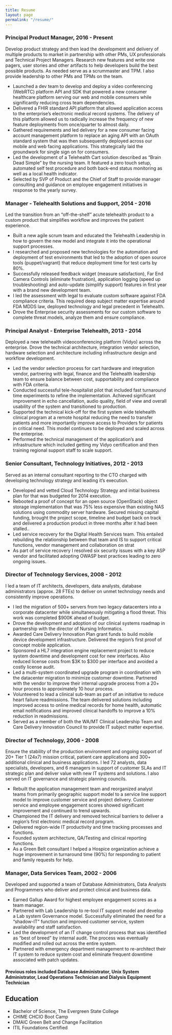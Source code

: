 ```yaml
---
title: Resume
layout: page
permalink: "/resume/"
---
```


### Principal Product Manager, 2016 - Present

Develop product strategy and then lead the development and delivery of multiple products to market in partnership with other PMs, UX professionals and Technical Project Managers.  Research new features and write one pagers, user stories and other artifacts to help developers build the best possible products.   As needed serve as a scrummaster and TPM.  I also provide leadership to other PMs and TPMs on the team.

* Launched a dev team to develop and deploy a video conferencing (WebRTC) platform API and SDK that powered a new consumer healthcare platform serving our web and mobile consumers while significantly reducing cross team dependencies.
* Delivered a FHIR standard API platform that allowed application  access to the enterprise’s electronic medical record systems.  The delivery of this platform allowed us to radically increase the frequency of new feature deployments from once/quarter to almost daily.
* Gathered requirements and led delivery for a new consumer facing account management platform to replace an aging API with an OAuth standard system that was then subsequently deployed across our mobile and web facing applications.  This strategically laid the groundwork for single sign on for consumers.
* Led the development of  a Telehealth Cart solution described as “Brain Dead Simple” by the nursing team.  It featured a zero touch setup, automated self test procedure and both back-end status monitoring as well as a local health indicator.
* Selected by SVP of Product and the Chief of Staff to provide manager consulting and guidance on employee engagement initiatives in response to the yearly survey.

### Manager -  Telehealth Solutions and Support, 2014 - 2016
Led the transition from an “off-the-shelf” acute telehealth product to a custom product that simplifies workflow and improves the patient experience.  

* Built a new agile scrum team and educated the Telehealth Leadership in how to govern the new model and integrate it into the operational support processes.
* I researched and proposed new technologies for the automation and deployment of test environments that led to the adoption of open source tools (puppet/vagrant) that reduce deployment time for test carts by 80%.
* Successfully released feedback widget (measure satisfaction), Far End Camera Controls (eliminate frustration), application logging (speed up troubleshooting) and auto-update (simplify support) features in first year with a brand new development team.
* I led the assessment with legal to evaluate custom software against FDA compliance criteria.  This required deep subject matter expertise around FDA MDDS law, deployed technology and legal precedent in Telehealth.
* Drove the  Enterprise security assessments for our custom software to complete threat models, analyze them and ensure compliance.  

### Principal Analyst - Enterprise Telehealth, 2013 - 2014
Deployed  a new telehealth videoconferencing platform (Vidyo) across the enterprise.  Drove the technical architecture, integration vendor selection, hardware selection and architecture including infrastructure  design and workflow development.

* Led the vendor selection process for cart hardware and integration vendor, partnering with legal, finance and the Telehealth leadership team to ensure balance between cost, supportability and compliance with FDA criteria.
* Conducted successful tele-hospitalist pilot that included fast turnaround time experiments to refine the implementation.  Achieved significant improvement in echo cancellation, audio quality, field of view and overall usability of the system and transitioned to production.
* Supported the technical kick-off for the first system wide telehealth clinical program at a remote hospital reducing the need to transfer patients and more importantly improve access to Providers for patients in critical need.  This model continues to be deployed and scaled across the enterprise.
* Performed the technical management of the application’s and infrastructure which included getting my Vidyo certification and then training regional support staff to scale support.

### Senior Consultant, Technology Initiatives, 2012 - 2013
Served as an internal consultant reporting to the CTO charged with developing technology strategy and leading it’s execution.  

* Developed and vetted Cloud Technology Strategy and initial business plan for that was budgeted for 2014 execution. 
* Rebooted a proof of concept for an open source (OpenStack) object storage implementation that was 75% less expensive than existing NAS solutions using commodity server hardware.  Secured missing capital funding, brought the project scope, timeline and budget back on track and delivered a production product in three months after it had been stalled..
* Led service recovery for the Digital Health Services team.  This entailed rebuilding the relationship between that team and IS to support critical functions, vendor management and collaboration on strat
* As part of service recovery I resolved six security issues with a key ASP vendor and facilitated adopting OWASP best practices leading to zero ongoing issues.

### Director of Technology Services, 2008 - 2012
I led a team of IT architects, developers, data analysts, database administrators (approx. 28 FTEs) to deliver on unmet technology needs and consistently improve operations.

* I led the migration of 500+ servers from two legacy datacenters into a corporate datacenter while simultaneously mitigating a flood threat.  This work was completed $900K ahead of budget.
* Drove the development and adoption of our clinical systems roadmap in partnership with the director of Nursing Informatics.
* Awarded Care Delivery Innovation Plan grant funds to build mobile device development infrastructure.  Delivered the region’s first proof of concept mobile application.
* Sponsored a HL7 integration engine replacement project to reduce system downtime and development cost for new interfaces.  Also reduced license costs from $3K to $300 per interface and avoided a costly license audit.
* Led a multi-system coordinated upgrade program in coordination with the datacenter migration to minimize customer downtime.  Partnered with the vendor to improve their internal upgrade process from a 20+ hour process to approximately 10 hour process.
* Volunteered to lead a clinical sub-team as part of an initiative to reduce heart failure readmissions. The team delivered solutions including improved access to online medical records for home health, automatic email notifications and improved clinical handoffs to improve a 10% reduction in readmissions.
* Served as a member of both the WA/MT Clinical Leadership Team and Care Delivery Innovation Council to provide IT subject matter expertise.

### Director of Technology, 2006 - 2008
Ensure the stability of the production environment and ongoing support of 20+ Tier 1 (24x7) mission critical, patient care applications and 300+ additional clinical and business applications. I led 72 analysts, data specialists, developers, and 6 managers in support of customer SLAs and IT strategic plan and deliver value with new IT systems and solutions.  I also served on IT governance and strategic planning councils.

* Rebuilt the application management team and reorganized analyst teams from primarily geographic support model to a service line support model to improve customer service and project delivery.  Customer service and employee engagement scores showed significant improvement and continued to trend upwards.
* Championed the IT delivery and removed technical barriers to deliver a region’s first electronic medical record program.
* Delivered region-wide IT productivity and time tracking processes and functions.
* Founded system architecture, QA/Testing and clinical reporting functions.   
* As a Green Belt consultant I helped a Hospice organization achieve a huge improvement in turnaround time (90%) for responding to patient and family requests for help. 

### Manager, Data Services Team, 2002 - 2006
Developed and supported a team of Database Administrators, Data Analysts and Programmers who deliver and protect clinical and business data.     

* Earned Gallup Award for highest employee engagement scores as a team manager.
* Partnered with Lab Leadership to re-tool IT support model and develop a Lab system Governance model.  Successfully eliminated the need for a “shadow-IT” function and improved customer service, system availability and staff satisfaction.
* Led the development of an IT change control process that was identified as “best of breed” by internal audit.  The process was eventually modified and rolled out across the entire system.
* Partnered with emergency department management to re-architect their IT system to reduce system cost and eliminate frequent downtime associated with patch updates.

#### Previous roles included  Database Administrator, Unix System Administrator,  Lead Operations Technician and Dialysis Equipment Technician  

## Education
* Bachelor of Science, The Evergreen State College
* CHIME CHCIO Boot Camp
* DMAIC Green Belt and Change Facilitation
* ITIL Foundations Certified

